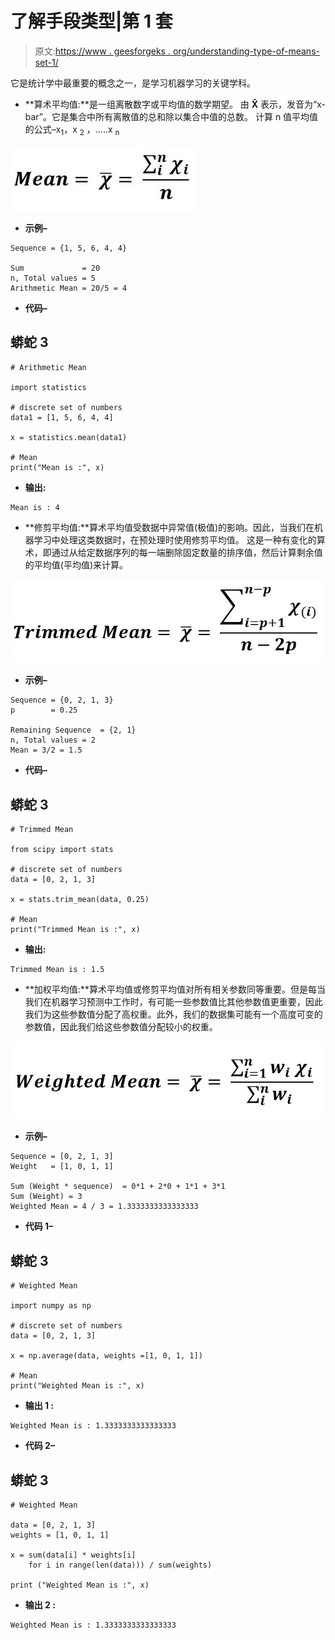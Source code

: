 # 了解手段类型|第 1 套

> 原文:[https://www . geesforgeks . org/understanding-type-of-means-set-1/](https://www.geeksforgeeks.org/understanding-types-of-means-set-1/)

它是统计学中最重要的概念之一，是学习机器学习的关键学科。

*   **算术平均值:**是一组离散数字或平均值的数学期望。
    由 **X̂** 表示，发音为“x-bar”。它是集合中所有离散值的总和除以集合中值的总数。
    计算 n 值平均值的公式–x<sub>1</sub>，x <sub>2</sub> ，…..x <sub>n</sub>

![](img/55063069529660b4edfd5c9320c78e89.png)

*   **示例–**

```
Sequence = {1, 5, 6, 4, 4}

Sum             = 20
n, Total values = 5
Arithmetic Mean = 20/5 = 4
```

*   **代码–**

## 蟒蛇 3

```
# Arithmetic Mean

import statistics

# discrete set of numbers
data1 = [1, 5, 6, 4, 4]

x = statistics.mean(data1)

# Mean
print("Mean is :", x)
```

*   **输出:**

```
Mean is : 4
```

*   **修剪平均值:**算术平均值受数据中异常值(极值)的影响。因此，当我们在机器学习中处理这类数据时，在预处理时使用修剪平均值。
    这是一种有变化的算术，即通过从给定数据序列的每一端删除固定数量的排序值，然后计算剩余值的平均值(平均值)来计算。

![](img/01df350652d616cc8ee0befc3e1ca189.png)

*   **示例–**

```
Sequence = {0, 2, 1, 3}
p        = 0.25

Remaining Sequence  = {2, 1}
n, Total values = 2
Mean = 3/2 = 1.5
```

*   **代码–**

## 蟒蛇 3

```
# Trimmed Mean

from scipy import stats

# discrete set of numbers
data = [0, 2, 1, 3]

x = stats.trim_mean(data, 0.25)

# Mean
print("Trimmed Mean is :", x)
```

*   **输出:**

```
Trimmed Mean is : 1.5
```

*   **加权平均值:**算术平均值或修剪平均值对所有相关参数同等重要。但是每当我们在机器学习预测中工作时，有可能一些参数值比其他参数值更重要，因此我们为这些参数值分配了高权重。此外，我们的数据集可能有一个高度可变的参数值，因此我们给这些参数值分配较小的权重。

![](img/9739b5883a0a7c9e5e93bd7f748c5bb8.png)

*   **示例–**

```
Sequence = [0, 2, 1, 3]
Weight   = [1, 0, 1, 1]

Sum (Weight * sequence)  = 0*1 + 2*0 + 1*1 + 3*1
Sum (Weight) = 3
Weighted Mean = 4 / 3 = 1.3333333333333333
```

*   **代码 1–**

## 蟒蛇 3

```
# Weighted Mean

import numpy as np

# discrete set of numbers
data = [0, 2, 1, 3]

x = np.average(data, weights =[1, 0, 1, 1])

# Mean
print("Weighted Mean is :", x)
```

*   **输出 1 :**

```
Weighted Mean is : 1.3333333333333333
```

*   **代码 2–**

## 蟒蛇 3

```
# Weighted Mean

data = [0, 2, 1, 3]
weights = [1, 0, 1, 1]

x = sum(data[i] * weights[i]
    for i in range(len(data))) / sum(weights)

print ("Weighted Mean is :", x)
```

*   **输出 2 :**

```
Weighted Mean is : 1.3333333333333333
```